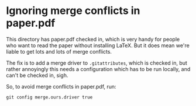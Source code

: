 # Ignoring merge conflicts in paper.pdf

This directory has paper.pdf checked in, which is very handy for people who
want to read the paper without installing LaTeX. But it does mean we're liable
to get lots and lots of merge conflicts.

The fix is to add a merge driver to `.gitattributes`, which is checked in,
but rather annoyingly this needs a configuration which has to be run locally,
and can't be checked in, sigh.

So, to avoid merge conflicts in paper.pdf, run:
```
git config merge.ours.driver true
```